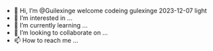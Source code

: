 - 👋 Hi, I’m @Guilexinge   welcome  codeing   gulexinge   2023-12-07 light
- 👀 I’m interested in ...
- 🌱 I’m currently learning ...
- 💞️ I’m looking to collaborate on ...
- 📫 How to reach me ...

<!---
Guilexinge/Guilexinge is a ✨ special ✨ repository because its `README.md` (this file) appears on your GitHub profile.
You can click the Preview link to take a look at your changes.
--->
